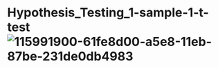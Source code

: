 # Hypothesis_Testing_1-sample-1-t-test![115991900-61fe8d00-a5e8-11eb-87be-231de0db4983](https://user-images.githubusercontent.com/88499570/140670586-90584168-41da-412d-8371-d012340006fa.png)
